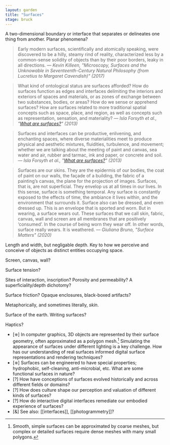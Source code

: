 ```yaml
---  
layout: garden
title: "Surfaces"
stage: bruck
---
```


A two-dimensional boundary or interface that separates or delineates one thing from another. Planar phenomena?

> Early modern surfaces, scientifically and atomically speaking, were discovered to be a hilly, steamy rind of reality, characterized less by a common-sense solidity of objects than by their poor borders, leaky in all directions.
<cite>— Kevin Killeen, "Microscopy, Surfaces and the Unknowable in Seventeenth-Century Natural Philosophy (from Lucretius to Margaret Cavendish)" (2017)</cite>

> What kind of ontological status are surfaces afforded? How do surfaces function as edges and interfaces delimiting the interiors and exteriors of spaces and materials, or as zones of exchange between two substances, bodies, or areas? How do we sense or apprehend surfaces? How are surfaces related to more traditional spatial concepts such as space, place, and region, as well as concepts such as representation, sensation, and materiality?
<cite>— Isla Forsyth et al., "[What are surfaces?](https://doi.org/10.1068/a4699)" (2013)</cite>

> Surfaces and interfaces can be productive, enlivening, and enchanting spaces, where diverse materialities meet to produce physical and aesthetic mixtures, fluidities, turbulence, and movement; whether we are talking about the meeting of paint and canvas, sea water and air, rubber and tarmac, ink and paper, or concrete and soil.
<cite>— Isla Forsyth et al., "[What are surfaces?](https://doi.org/10.1068/a4699)" (2013)</cite>

> Surfaces are our skins. They are the epidermis of our bodies, the coat of paint on our walls, the façade of a building, the fabric of a painting’s canvas, the plane for the projection of images. Surfaces, that is, are not superficial. They envelop us at all times in our lives. In this sense, surface is something temporal. Any surface is constantly exposed to the effects of time, the ambiance it lives within, and the environment that surrounds it. Surface also can be dressed, and even dressed up. This is an envelope that is sported and worn. But in wearing,
a surface wears out. These surfaces that we call skin, fabric, canvas, wall and screen are all membranes that are positively ‘consumed’. In the course of being worn they wear off. In other words, surface really wears. It is weathered.
<cite>— Giuliana Bruno, "Surface Matters" (2020)</cite>

Length and width, but negligable depth. Key to how we perceive and conceive of objects as distinct entities occupying space.

Screen, canvas, wall?

Surface tension?

Sites of interaction, inscription? Porosity and permeability? A superficiality/depth dichotomy?

Surface friction? Opaque enclosures, black-boxed artifacts?

Metaphorically, and sometimes literally, _skin_.

Surface of the earth. Writing surfaces?

Haptics?

- [⎈] In computer graphics, 3D objects are represented by their surface geometry, often approximated as a polygon mesh.[^1] Simulating the appearance of surfaces under different lighting is a key challenge. How has our understanding of real surfaces informed digital surface representations and rendering techniques?
- [⎈] Surfaces can be engineered to have special properties; hydrophobic, self-cleaning, anti-microbial, etc. What are some functional surfaces in nature?
- [?] How have conceptions of surfaces evolved historically and across different fields or domains?
- [?] How does culture shape our perception and valuation of different kinds of surfaces?
- [?] How do interactive digital interfaces remediate our embodied experience of surfaces?
- [&] See also: [[interfaces]], [[photogrammetry]]?

[^1]: Smooth, simple surfaces can be approximated by coarse meshes, but complex or detailed surfaces require dense meshes with many small polygons.